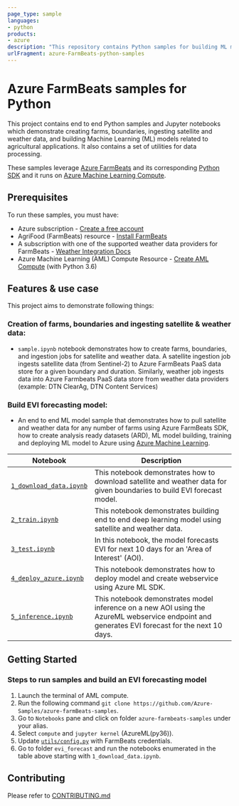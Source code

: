 ```yaml
---
page_type: sample
languages:
- python
products:
- azure
description: "This repository contains Python samples for building ML models using Azure FarmBeats python SDK."
urlFragment: azure-FarmBeats-python-samples
---
```


# Azure FarmBeats samples for Python 

This project contains end to end Python samples and Jupyter notebooks which demonstrate creating farms, boundaries, ingesting satellite and weather data, and building Machine Learning (ML) models related to agricultural applications. It also contains a set of utilities for data processing.

These samples leverage [Azure FarmBeats][product_docs] and its corresponding [Python SDK][azure-agrifood-farming] and it runs on [Azure Machine Learning Compute][aml-compute].

## Prerequisites

To run these samples, you must have:
- Azure subscription - [Create a free account][azure_subscription]
- AgriFood (FarmBeats) resource - [Install FarmBeats][install_farmbeats]
- A subscription with one of the supported weather data providers for FarmBeats - [Weather Integration Docs][farmbeats-weather-docs]
- Azure Machine Learning (AML) Compute Resource - [Create AML Compute][aml-compute-create] (with Python 3.6)

## Features & use case

This project aims to demonstrate following things:

### Creation of farms, boundaries and ingesting satellite & weather data:
* `sample.ipynb` notebook demonstrates how to create farms, boundaries, and ingestion jobs for satellite and weather data. A satellite ingestion job ingests satellite data (from Sentinel-2) to Azure FarmBeats PaaS data store for a given boundary and duration. Similarly, weather job ingests data into Azure Farmbeats PaaS data store from weather data providers (example: DTN ClearAg, DTN Content Services)

### Build EVI forecasting model:

* An end to end ML model sample that demonstrates how to pull satellite and weather data for any number of farms using Azure FarmBeats SDK, how to create analysis ready datasets (ARD), ML model building, training and deploying ML model to Azure using [Azure Machine Learning][azure-ml].

| Notebook | Description |  
| --- | --- |
| [`1_download_data.ipynb`](evi_forecast/1_download_data.ipynb) | This notebook demonstrates how to download satellite and weather data for given boundaries to build EVI forecast model.|
| [`2_train.ipynb`](evi_forecast/2_train.ipynb) | This notebook demonstrates building end to end deep learning model using satellite and weather data.|
| [`3_test.ipynb`](evi_forecast/3_test.ipynb) | In this notebook, the model forecasts EVI for next 10 days for an 'Area of Interest' (AOI).|
| [`4_deploy_azure.ipynb`](evi_forecast/4_deploy_azure.ipynb) | This notebook demonstrates how to deploy model and create webservice using Azure ML SDK.|
| [`5_inference.ipynb`](evi_forecast/5_inference.ipynb) | This notebook demonstrates model inference on a new AOI using the AzureML webservice endpoint and generates EVI forecast for the next 10 days.|

## Getting Started


### Steps to run samples and build an EVI forecasting model
1. Launch the terminal of AML compute.
2. Run the following command `git clone https://github.com/Azure-Samples/azure-farmBeats-samples`.
3. Go to `Notebooks` pane and click on folder `azure-farmbeats-samples` under your alias.
4. Select `compute` and `jupyter kernel` (AzureML(py36)).
5. Update [`utils/config.py`](evi_forecast/utils/config.py) with FarmBeats credentials.
6. Go to folder `evi_forecast` and run the notebooks enumerated in the table above starting with `1_download_data.ipynb`.


## Contributing
Please refer to [CONTRIBUTING.md](CONTRIBUTING.md)

<!-- LINKS -->
[aml-compute]:https://docs.microsoft.com/en-us/azure/machine-learning/concept-compute-instance
[aml-compute-create]:https://docs.microsoft.com/en-us/azure/machine-learning/how-to-create-manage-compute-instance?tabs=python#create
[azure-agrifood-farming]:https://pypi.org/project/azure-agrifood-farming/
[azure-ml]:https://azure.microsoft.com/en-in/services/machine-learning/
[azure_subscription]: https://azure.microsoft.com/free/
[farmbeats-weather-docs]: https://aka.ms/FarmBeatsWeatherDocs/
[install_farmbeats]: https://aka.ms/FarmBeatsInstallDocumentationPaaS/
[product_docs]: https://aka.ms/FarmBeatsProductDocumentationPaaS/
